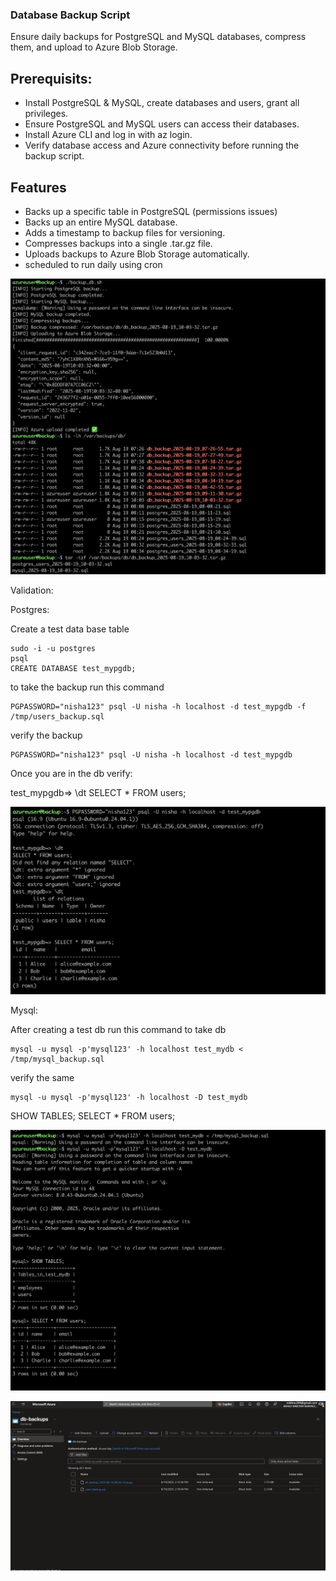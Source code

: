 ### Database Backup Script

Ensure daily backups for PostgreSQL and MySQL databases, compress them, and upload to Azure Blob Storage.

## Prerequisits:

- Install PostgreSQL & MySQL, create databases and users, grant all privileges.
- Ensure PostgreSQL and MySQL users can access their databases.
- Install Azure CLI and log in with az login.
- Verify database access and Azure connectivity before running the backup script.

## Features

- Backs up a specific table in PostgreSQL (permissions issues)
- Backs up an entire MySQL database.
- Adds a timestamp to backup files for versioning.
- Compresses backups into a single .tar.gz file.
- Uploads backups to Azure Blob Storage automatically.
- scheduled to run daily using cron

![alt text](https://github.com/Nishanc07/backup_db/blob/main/public/Screenshot%202025-08-19%20at%2015.35.52.png)

Validation:

Postgres:

Create a test data base table

```
sudo -i -u postgres
psql
CREATE DATABASE test_mypgdb;
```

to take the backup run this command

```
PGPASSWORD="nisha123" psql -U nisha -h localhost -d test_mypgdb -f /tmp/users_backup.sql
```

verify the backup

```
PGPASSWORD="nisha123" psql -U nisha -h localhost -d test_mypgdb
```

Once you are in the db verify:

test_mypgdb=> \dt
SELECT \* FROM users;

![alt text](https://github.com/Nishanc07/backup_db/blob/main/public/Screenshot%202025-08-19%20at%2014.59.39.png)

Mysql:

After creating a test db run this command to take db

```
mysql -u mysql -p'mysql123' -h localhost test_mydb < /tmp/mysql_backup.sql
```

verify the same

```
mysql -u mysql -p'mysql123' -h localhost -D test_mydb
```

SHOW TABLES;
SELECT \* FROM users;

![alt text](https://github.com/Nishanc07/backup_db/blob/main/public/Screenshot%202025-08-19%20at%2015.02.04.png)

![alt text](https://github.com/Nishanc07/backup_db/blob/main/public/Screenshot%202025-08-19%20at%2015.07.31.png)
